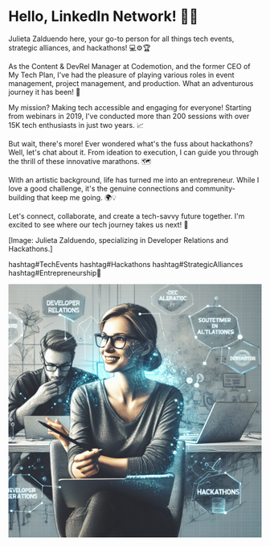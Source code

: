 # Hello, LinkedIn Network! 👋🏻

Julieta Zalduendo here, your go-to person for all things tech events, strategic alliances, and hackathons! 💻⚙️🏆

As the Content & DevRel Manager at Codemotion, and the former CEO of My Tech Plan, I've had the pleasure of playing various roles in event management, project management, and production. What an adventurous journey it has been! 🚀

My mission? Making tech accessible and engaging for everyone! Starting from webinars in 2019, I've conducted more than 200 sessions with over 15K tech enthusiasts in just two years. 📈

But wait, there's more! Ever wondered what's the fuss about hackathons? Well, let's chat about it. From ideation to execution, I can guide you through the thrill of these innovative marathons. 🗺️

With an artistic background, life has turned me into an entrepreneur. While I love a good challenge, it's the genuine connections and community-building that keep me going. 🌍💡

Let's connect, collaborate, and create a tech-savvy future together. I'm excited to see where our tech journey takes us next! 🌟

[Image: Julieta Zalduendo, specializing in Developer Relations and Hackathons.]

hashtag#TechEvents hashtag#Hackathons hashtag#StrategicAlliances hashtag#Entrepreneurship🚀

![Image](output/2024-07-24/image.png)